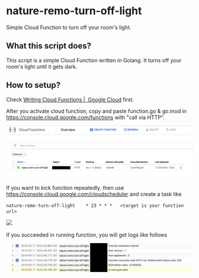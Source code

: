 # nature-remo-turn-off-light

Simple Cloud Function to turn off your room's light.

## What this script does?

This script is a simple Cloud Function written in Golang.
It turns off your room's light until it gets dark.

## How to setup?

Check [Writing Cloud Functions |  Google Cloud](https://cloud.google.com/functions/docs/writing/) first.

After you activate cloud function, copy and paste function.go & go.mod in https://console.cloud.google.com/functions with "call via HTTP".

![](./img/cloud_function.png)

If you want to kick function repeatedly, then use https://console.cloud.google.com/cloudscheduler and create a task like

```
nature-remo-turn-off-light	  * 23 * * *   <target is your function url>
```

![](,/img/cloud_scheduler.png)

If you succeeded in running function, you will get logs like follows

![](./img/cloud_function_logs.png)
